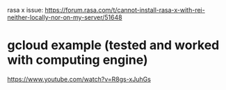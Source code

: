rasa x issue: https://forum.rasa.com/t/cannot-install-rasa-x-with-rei-neither-locally-nor-on-my-server/51648

# gcloud example (tested and worked with computing engine)
https://www.youtube.com/watch?v=R8gs-xJuhGs